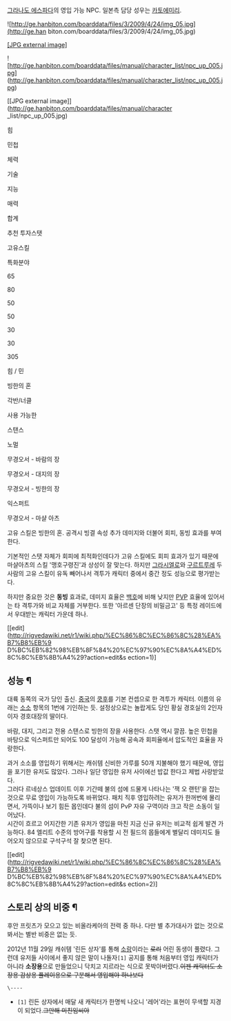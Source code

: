 [그라나도 에스파다](%EA%B7%B8%EB%9D%BC%EB%82%98%EB%8F%84%20%EC%97%90%EC%8A%A4%ED%8C%8C%EB%8B%A4.md)의 영입 가능 NPC. 일본측 담당 성우는 [카토에미리](%EC%B9%B4%ED%86%A0%20%EC%97%90%EB%AF%B8%EB%A6%AC.md).  

![http://ge.hanbiton.com/boarddata/files/3/2009/4/24/img_05.jpg](http://ge.han
biton.com/boarddata/files/3/2009/4/24/img_05.jpg)

[[JPG external
image]](http://ge.hanbiton.com/boarddata/files/3/2009/4/24/img_05.jpg)

  

![http://ge.hanbiton.com/boarddata/files/manual/character_list/npc_up_005.jpg]
(http://ge.hanbiton.com/boarddata/files/manual/character_list/npc_up_005.jpg)

[[JPG external image]](http://ge.hanbiton.com/boarddata/files/manual/character
_list/npc_up_005.jpg)

  

힘

민첩

체력

기술

지능

매력

합계

추천 투자스탯

고유스킬

특화분야

65

80

50

50

30

30

305

힘 / 민

빙한의 혼

각반/너클

  

사용 가능한

스탠스

노멀

무경오서 - 바람의 장

무경오서 - 대지의 장

무경오서 - 빙한의 장

익스퍼트

무경오서 - 마샬 아츠

  
고유 스킬은 빙한의 혼. 공격시 빙결 속성 추가 데미지와 더불어 회피, 동빙 효과를 부여한다.

기본적인 스탯 자체가 회피에 최적화인데다가 고유 스킬에도 회피 효과가 있기 때문에 마샬아츠의 스킬 '맹호구령진'과 상성이 잘 맞는다. 하지만
[그라시엘로](%EA%B7%B8%EB%9D%BC%EC%8B%9C%EC%97%98%EB%A1%9C.md)와 [구르트루레](%EA%B5%AC%EB%A5%B4%ED%8A%B8%EB%A3%A8%EB%8D%B0%20%ED%8E%98%ED%84%B0%EC%8A%A8.md) 두
사람의 고유 스킬이 유독 빼어나서 격투가 캐릭터 중에서 중간 정도 성능으로 평가받는다.

하지만 중요한 것은 **동빙** 효과로, 데미지 효율은 [백호](%EB%B0%B1%ED%98%B8%28%EA%B7%B8%EB%9D%BC%EB%82%98%EB%8F%84%20%EC%97%90%EC%8A%A4%ED%8C%8C%EB%8B%A4%29.md)에 비해 낮지만
[PVP](PVP.md) 효율에 있어서는 타 격투가와 비교 자체를 거부한다. 또한 '아르센 단장의 비밀금고' 등 특정 레이드에서
우대받는 캐릭터 가운데 하나.

[[edit](http://rigvedawiki.net/r1/wiki.php/%EC%86%8C%EC%86%8C%28%EA%B7%B8%EB%9
D%BC%EB%82%98%EB%8F%84%20%EC%97%90%EC%8A%A4%ED%8C%8C%EB%8B%A4%29?action=edit&s
ection=1)]

## 성능 ¶

  

대륙 동쪽의 국가 당인 출신. [중국](%EC%A4%91%EA%B5%AD.md)의
[쿵후](%EC%BF%B5%ED%9B%84.md)를 기본 컨셉으로 한 격투가 캐릭터. 이름의 유래는
[소소](%EC%86%8C%EC%86%8C.md) 항목의 1번에 기인하는 듯. 설정상으로는 놀랍게도 당인 황실 경호실의 2인자이자
경호대장의 딸이다.

  

바람, 대지, 그리고 전용 스탠스로 빙한의 장을 사용한다. 스탯 역시 깔끔. 높은 민첩을 바탕으로 익스퍼트만 되어도 100 달성이 가능해
공속과 회피율에서 압도적인 효율을 자랑한다.

  

과거 소소를 영입하기 위해서는 캐쉬템 신비한 가루를 50개 지불해야 했기 때문에, 영입을 포기한 유저도 많았다. 그러나 일단 영입한 유저
사이에선 밥값 한다고 제법 사랑받았다.  
그러다 르네상스 업데이트 이후 기간떼 불의 섬에 드물게 나타나는 '잭 오 랜턴'을 잡는 것으로 무료 영입이 가능하도록 바뀌었다. 패치 직후
영입하려는 유저가 한꺼번에 몰리면서, 가뜩이나 보기 힘든 몹인데다 불의 섬이 PvP 자유 구역이라 크고 작은 소동이 일어났다.  
시간이 흐르고 어지간한 기존 유저가 영입을 마친 지금 신규 유저는 비교적 쉽게 발견 가능하다. 84 엘리트 수준의 방어구를 착용할 시 전
필드의 몹들에게 별달리 데미지도 들어오지 않으므로 구석구석 잘 찾으면 된다.

  

[[edit](http://rigvedawiki.net/r1/wiki.php/%EC%86%8C%EC%86%8C%28%EA%B7%B8%EB%9
D%BC%EB%82%98%EB%8F%84%20%EC%97%90%EC%8A%A4%ED%8C%8C%EB%8B%A4%29?action=edit&s
ection=2)]

## 스토리 상의 비중 ¶

후안 프릿츠가 모으고 있는 비올라케아의 전력 중 하나. 다만 별 추가대사가 없는 것으로 봐서는 별반 비중은 없는 듯.

  

2012년 11월 29일 캐쉬템 '린든 상자'를 통해 [소랑](%EC%86%8C%EB%9E%91.md)이라는 <del>로리</del>
어린 동생이 풀렸다. 그런데 유저들 사이에서 좋지 않은 말이 나돌자`[1]` 공지를 통해 처음부터 영입 캐릭터가 아니라 **소장용**으로
만들었으니 닥치고 지르라는 식으로 못박아버렸다.<del>이젠 캐릭터도 소장용 감상용 플레이용으로 구분해서 영입해야 하나보다</del>

  

`\----`

  * `[1]` 린든 상자에서 매달 새 캐릭터가 한명씩 나오니 '레어'라는 표현이 무색할 지경이 되었다.<del>그만해 미친임씨야</del>

